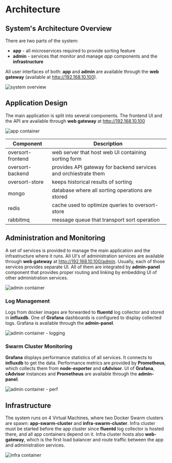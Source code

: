 # Architecture

## System's Architecture Overview

There are two parts of the system:
- **app** - all microservices required to provide sorting feature
- **admin** - services that monitor and manage *app* components and the **infrastructure**

All user interfaces of both: **app** and **admin** are available through the **web gateway** (available at http://192.168.10.100).

![system overview](./diagrams/context.png)

## Application Design

The main application is split into several components. The frontend UI and the API are available through **web gateway** at http://192.168.10.100

![app container](./diagrams/container_app.png)

Component          | Description
-------------------|--------------------------------------------------------
oversort-frontend  | web server that host web UI containing sorting form
oversort-backend   | provides API gateway for backend services and orchiestrate them
oversort-store     | keeps historical results of sorting
mongo              | database where all sorting operations are stored
redis              | cache used to optimize queries to oversort-store
rabbitmq           | message queue that transport sort operation

## Administration and Monitoring

A set of services is provided to manage the main application and the infrastructure where it runs. All UI's of administration services are available through **web gateway** at http://192.168.10.100/admin. Usually, each of those services provides separate UI. All of them are integrated by **admin-panel** component that provides proper routing and linking by embedding UI of other administration services.

![admin container](./diagrams/container_admin.png)

### Log Management
Logs from docker images are forwarded to **fluentd** log collector and stored in **influxdb**. One of **Grafana** dashboards is configured to display collected logs. Grafana is available through the **admin-panel**.

![admin container - logging](./diagrams/container_admin_logging.png)

### Swarm Cluster Monitoring
**Grafana** displays performance statistics of all services. It connects to **influxdb** to get the data. Performance metrics are provided by **Prometheus**, which collects them from **node-exporter** and **cAdvisor**. UI of **Grafana**, **cAdvisor** instances and **Prometheus** are available through the **admin-panel**.

![admin container - perf](./diagrams/container_admin_perf.png)

## Infrastructure
The system runs on 4 Virtual Machines, where two Docker Swarm clusters are spawn: **app-swarm-cluster** and **infra-swarm-cluster**. Infra cluster must be started before the app cluster since **fluentd** log collector is hosted there, and all app containers depend on it. Infra cluster hosts also **web-gateway**, which is the first load balancer and route traffic between the app and administration services.

![infra container](./diagrams/container_infrastructure.png)
